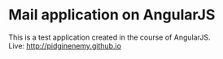 # Mail application on AngularJS

This is a test application created in the course of AngularJS.
<br/>
Live: http://pidginenemy.github.io